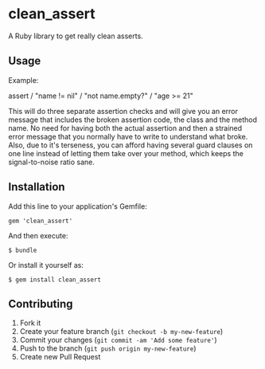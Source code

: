 # clean_assert

A Ruby library to get really clean asserts.

## Usage

Example:

  assert / "name != nil" / "not name.empty?" / "age >= 21"

This will do three separate assertion checks and will give you an error message that includes
the broken assertion code, the class and the method name. No need for having both the actual assertion and
then a strained error message that you normally have to write to understand what broke. Also, due to it's terseness,
you can afford having several guard clauses on one line instead of letting them take over your method, which keeps
the signal-to-noise ratio sane.

## Installation

Add this line to your application's Gemfile:

    gem 'clean_assert'

And then execute:

    $ bundle

Or install it yourself as:

    $ gem install clean_assert

## Contributing

1. Fork it
2. Create your feature branch (`git checkout -b my-new-feature`)
3. Commit your changes (`git commit -am 'Add some feature'`)
4. Push to the branch (`git push origin my-new-feature`)
5. Create new Pull Request


